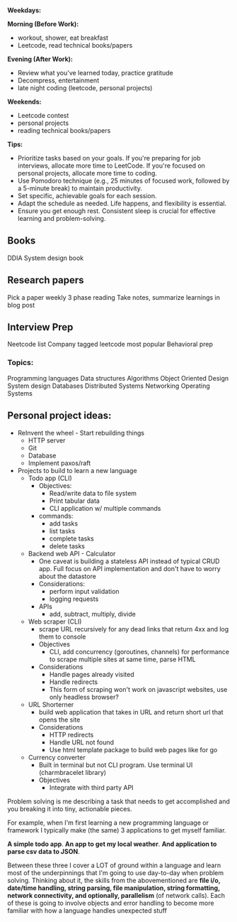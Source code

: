 
**Weekdays:**

**Morning (Before Work):**
- workout, shower, eat breakfast
- Leetcode, read technical books/papers

**Evening (After Work):**
- Review what you've learned today, practice gratitude
- Decompress, entertainment
- late night coding (leetcode, personal projects)

**Weekends:**
- Leetcode contest
- personal projects
- reading technical books/papers

**Tips:**
- Prioritize tasks based on your goals. If you're preparing for job interviews, allocate more time to LeetCode. If you're focused on personal projects, allocate more time to coding.
- Use Pomodoro technique (e.g., 25 minutes of focused work, followed by a 5-minute break) to maintain productivity.
- Set specific, achievable goals for each session.
- Adapt the schedule as needed. Life happens, and flexibility is essential.
- Ensure you get enough rest. Consistent sleep is crucial for effective learning and problem-solving.


## Books
DDIA
System design book

## Research papers
Pick a paper weekly
3 phase reading
Take notes, summarize learnings in blog post

## Interview Prep
Neetcode list
Company tagged leetcode most popular
Behavioral prep
### Topics:
Programming languages
Data structures
Algorithms
Object Oriented Design
System design
Databases
Distributed Systems
Networking
Operating Systems

## Personal project ideas:
- ReInvent the wheel - Start rebuilding things
	- HTTP server  
	- Git
	- Database
	- Implement paxos/raft
- Projects to build to learn a new language
	- Todo app (CLI)
		- Objectives:
			- Read/write data to file system
			- Print tabular data
			- CLI application w/ multiple commands
		- commands:
			- add tasks
			- list tasks
			- complete tasks
			- delete tasks
	- Backend web API - Calculator 
		- One caveat is building a stateless API instead of typical CRUD app. Full focus on API implementation and don't have to worry about the datastore
		- Considerations:
			- perform input validation
			- logging requests
		- APIs
			- add, subtract, multiply, divide
	- Web scraper (CLI)
		- scrape URL recursively for any dead links that return 4xx and log them to console
		- Objectives
			- CLI, add concurrency (goroutines, channels) for performance to scrape multiple sites at same time, parse HTML
		- Considerations
			- Handle pages already visited
			- Handle redirects
			- This form of scraping won't work on javascript websites, use only headless browser?
	- URL Shorterner
		- build web application that takes in URL and return short url that opens the site
		- Considerations
			- HTTP redirects
			- Handle URL not found
			- Use html template package to build web pages like for go
	- Currency converter
		- Built in terminal but not CLI program. Use terminal UI (charmbracelet library)
		- Objectives
			- Integrate with third party API

Problem solving is me describing a task that needs to get accomplished and you breaking it into tiny, actionable pieces.

For example, when I'm first learning a new programming language or framework I typically make (the same) 3 applications to get myself familiar.

**A simple todo app**.
**An app to get my local weather**.
**And application to parse csv data to JSON**.

Between these three I cover a LOT of ground within a language and learn most of the underpinnings that I'm going to use day-to-day when problem solving. Thinking about it, the skills from the abovementioned are **file i/o, date/time handling, string parsing, file manipulation, string formatting, network connectivity, and optionally, parallelism** (of network calls). Each of these is going to involve objects and error handling to become more familiar with how a language handles unexpected stuff